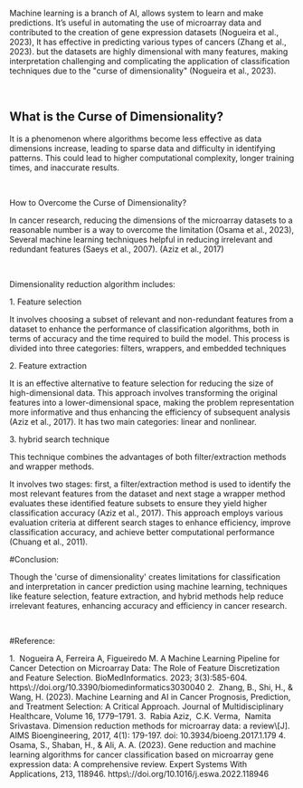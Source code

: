 Machine learning is a branch of AI, allows system to learn and make predictions. It’s useful in automating the use of microarray data and contributed to the creation of gene expression datasets (Nogueira et al., 2023), It has effective in predicting various types of cancers (Zhang et al., 2023). but the datasets are highly dimensional with many features, making interpretation challenging and complicating the application of classification techniques due to the "curse of dimensionality" (Nogueira et al., 2023).

 

## What is the Curse of Dimensionality?

It is a phenomenon where algorithms become less effective as data dimensions increase, leading to sparse data and difficulty in identifying patterns. This could lead to higher computational complexity, longer training times, and inaccurate results.

 

How to Overcome the Curse of Dimensionality?

In cancer research, reducing the dimensions of the microarray datasets to a reasonable number is a way to overcome the limitation (Osama et al., 2023), Several machine learning techniques helpful in reducing irrelevant and redundant features (Saeys et al., 2007). (Aziz et al., 2017)

 

Dimensionality reduction algorithm includes:

1\. Feature selection

It involves choosing a subset of relevant and non-redundant features from a dataset to enhance the performance of classification algorithms, both in terms of accuracy and the time required to build the model. This process is divided into three categories: filters, wrappers, and embedded techniques

2\. Feature extraction

It is an effective alternative to feature selection for reducing the size of high-dimensional data. This approach involves transforming the original features into a lower-dimensional space, making the problem representation more informative and thus enhancing the efficiency of subsequent analysis (Aziz et al., 2017). It has two main categories: linear and nonlinear.

3\. hybrid search technique

This technique combines the advantages of both filter/extraction methods and wrapper methods.

It involves two stages: first, a filter/extraction method is used to identify the most relevant features from the dataset and next stage a wrapper method evaluates these identified feature subsets to ensure they yield higher classification accuracy (Aziz et al., 2017). This approach employs various evaluation criteria at different search stages to enhance efficiency, improve classification accuracy, and achieve better computational performance (Chuang et al., 2011).

#Conclusion:

Though the 'curse of dimensionality' creates limitations for classification and interpretation in cancer prediction using machine learning, techniques like feature selection, feature extraction, and hybrid methods help reduce irrelevant features, enhancing accuracy and efficiency in cancer research.

 

#Reference:

<!--[if !supportLists]-->1.  <!--[endif]-->Nogueira A, Ferreira A, Figueiredo M. A Machine Learning Pipeline for Cancer Detection on Microarray Data: The Role of Feature Discretization and Feature Selection. BioMedInformatics. 2023; 3(3):585-604. https\://doi.org/10.3390/biomedinformatics3030040

<!--[if !supportLists]-->2.  <!--[endif]-->Zhang, B., Shi, H., & Wang, H. (2023). Machine Learning and AI in Cancer Prognosis, Prediction, and Treatment Selection: A Critical Approach. Journal of Multidisciplinary Healthcare, Volume 16, 1779–1791. <https://doi.org/10.2147/jmdh.s410301>

<!--[if !supportLists]-->3.  <!--[endif]-->Rabia Aziz,  C.K. Verma,  Namita Srivastava. Dimension reduction methods for microarray data: a review\[J]. AIMS Bioengineering, 2017, 4(1): 179-197. doi: 10.3934/bioeng.2017.1.179

<!--[if !supportLists]-->4.  <!--[endif]-->Osama, S., Shaban, H., & Ali, A. A. (2023). Gene reduction and machine learning algorithms for cancer classification based on microarray gene expression data: A comprehensive review. Expert Systems With Applications, 213, 118946. https\://doi.org/10.1016/j.eswa.2022.118946
